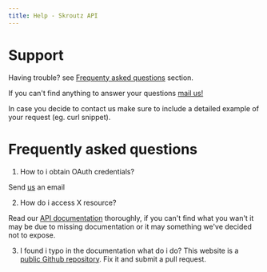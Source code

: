 ```yaml
---
title: Help - Skroutz API
---
```


<div class="guides">
  <h1>Support</h1>

  <p>
  Having trouble? see <a href="<%= relative_path_to('/help/faq') %>">Frequenty asked questions</a> section.
  </p>

  <p>
  If you can't find anything to answer your questions <a href="mailto:api@skroutz.gr">mail us!</a>
  </p>
  <p>
  In case you decide to contact us make sure to include a detailed example of your request (eg. curl snippet).
  </p>
</div>

# Frequently asked questions

1. How to i obtain OAuth credentials?

<p>Send <a href="mailto:api@skroutz.gr">us</a> an email</p>

2. How do i access X resource?

Read our [API documentation](<%= relative_path_to('/v3/') %>)
thoroughly, if you can't find what you wan't it may be due to missing documentation or it may something we've decided not to expose.

3. I found i typo in the documentation what do i do?
This website is a [public Github repository](https://github.com/skroutz/developer.skroutz.gr). Fix it and submit a pull request.

